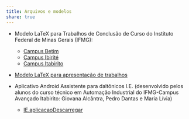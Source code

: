 ```yaml
---
title: Arquivos e modelos
share: true
---
```


- Modelo LaTeX para Trabalhos de Conclusão de Curso do Instituto Federal de Minas Gerais (IFMG):
	- [Campus Betim](https://www.overleaf.com/latex/templates/ifmg-betim-template-do-tcc/wthzbyzvgthg)
	- [Campus Ibirité](https://www.overleaf.com/latex/templates/tcc-template-ifmg-ibr-modelo-para-trabalho-de-conclusao-de-curso/kknfnsjxvwst)
	- [Campus Itabirito](https://www.overleaf.com/latex/templates/tcc-template-ifmg-itr-modelo-para-trabalho-de-conclusao-de-curso/yhykrgwqtymd)

- [Modelo LaTeX para apresentação de trabalhos](https://www.overleaf.com/latex/templates/presentation-template-ifmg-beamer-modelo-de-apresentacao-para-trabalhos-ifmg/httrkyvfypnh)

- Aplicativo Android Assistente para daltônicos I.E. (desenvolvido pelos alunos do curso técnico em Automação Industrial do IFMG-Campus Avançado Itabirito: Giovana Alcântra, Pedro Dantas e Maria Lívia)

	- [IE.aplicacao](https://ej-ensino.com.br/wp-content/uploads/2020/05/IE.aplicacao.zip)[Descarregar](https://ej-ensino.com.br/wp-content/uploads/2020/05/IE.aplicacao.zip)
